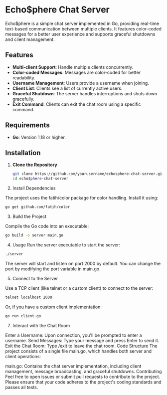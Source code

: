 # Echo$phere Chat Server

Echo$phere is a simple chat server implemented in Go, providing real-time text-based communication between multiple clients. It features color-coded messages for a better user experience and supports graceful shutdowns and client management.

## Features

- **Multi-client Support**: Handle multiple clients concurrently.
- **Color-coded Messages**: Messages are color-coded for better readability.
- **Username Management**: Users provide a username when joining.
- **Client List**: Clients see a list of currently active users.
- **Graceful Shutdown**: The server handles interruptions and shuts down gracefully.
- **Exit Command**: Clients can exit the chat room using a specific command.

## Requirements

- **Go**: Version 1.18 or higher.

## Installation

1. **Clone the Repository**

   ```bash
   git clone https://github.com/yourusername/echosphere-chat-server.git
   cd echo$phere-chat-server
   ```

2. Install Dependencies

The project uses the fatih/color package for color handling. Install it using:

  ```bash
  go get github.com/fatih/color
  ```

3. Build the Project

Compile the Go code into an executable:

  ```bash
  go build -o server main.go
  ```

4. Usage
  Run the server executable to start the server:

  ```bash
  ./server
  ```

  The server will start and listen on port 2000 by default. You can change the port by modifying the port variable in main.go.

5. Connect to the Server

  Use a TCP client (like telnet or a custom client) to connect to the server:

  ```bash
  telnet localhost 2000
  ```

  Or, if you have a custom client implementation:
  ```bash
  go run client.go
  ```

7. Interact with the Chat Room

  Enter a Username: Upon connection, you'll be prompted to enter a username.
  Send Messages: Type your message and press Enter to send it.
  Exit the Chat Room: Type /exit to leave the chat room.
  Code Structure
  The project consists of a single file main.go, which handles both server and client operations:
  
  main.go: Contains the chat server implementation, including client management, message broadcasting, and graceful shutdowns.
  Contributing
  Feel free to open issues or submit pull requests to contribute to the project. Please ensure that your code adheres to the 
  project's coding standards and passes all tests.
  
